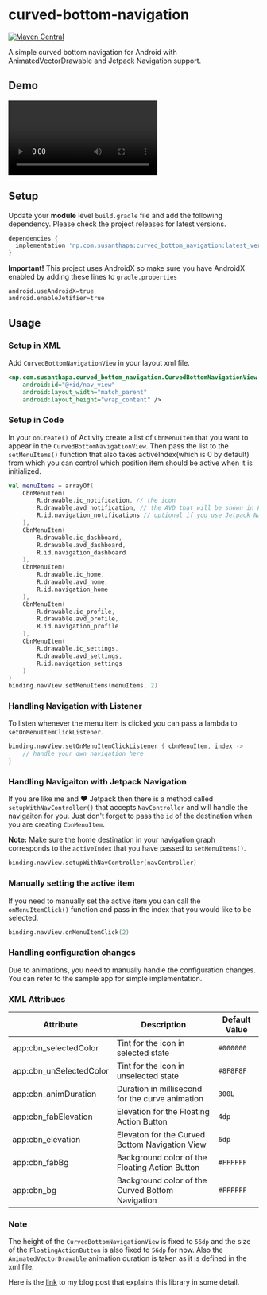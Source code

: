 # curved-bottom-navigation

[![Maven Central](https://maven-badges.herokuapp.com/maven-central/np.com.susanthapa/curved_bottom_navigation/badge.svg)](https://maven-badges.herokuapp.com/maven-central/np.com.susanthapa/curved_bottom_navigation)

A simple curved bottom navigation for Android with AnimatedVectorDrawable and Jetpack Navigation support.

## Demo
<video src="https://github.com/user-attachments/assets/197f486b-1e0a-4dfc-b459-d5471579254b"></video>

## Setup
Update your **module** level `build.gradle` file and add the following dependency. Please check the project releases for latest versions.
```groovy
dependencies {
  implementation 'np.com.susanthapa:curved_bottom_navigation:latest_version'
}
```

**Important!** This project uses AndroidX so make sure you have AndroidX enabled by adding these lines to `gradle.properties`
```properties
android.useAndroidX=true
android.enableJetifier=true
```

## Usage

### Setup in XML
Add `CurvedBottomNavigationView` in your layout xml file.
```xml
<np.com.susanthapa.curved_bottom_navigation.CurvedBottomNavigationView
    android:id="@+id/nav_view"
    android:layout_width="match_parent"
    android:layout_height="wrap_content" />
```

### Setup in Code
In your `onCreate()` of Activity create a list of `CbnMenuItem` that you want to appear in the `CurvedBottomNavigationView`. Then pass the list to the `setMenuItems()` function that also takes activeIndex(which is 0 by default) from which you can control which position item should be active when it is initialized.
```kotlin
val menuItems = arrayOf(
    CbnMenuItem(
        R.drawable.ic_notification, // the icon
        R.drawable.avd_notification, // the AVD that will be shown in FAB
        R.id.navigation_notifications // optional if you use Jetpack Navigation
    ),
    CbnMenuItem(
        R.drawable.ic_dashboard,
        R.drawable.avd_dashboard,
        R.id.navigation_dashboard
    ),
    CbnMenuItem(
        R.drawable.ic_home,
        R.drawable.avd_home,
        R.id.navigation_home
    ),
    CbnMenuItem(
        R.drawable.ic_profile,
        R.drawable.avd_profile,
        R.id.navigation_profile
    ),
    CbnMenuItem(
        R.drawable.ic_settings,
        R.drawable.avd_settings,
        R.id.navigation_settings
    )
)        
binding.navView.setMenuItems(menuItems, 2)
```

### Handling Navigation with Listener
To listen whenever the menu item is clicked you can pass a lambda to `setOnMenuItemClickListener`.
```kotlin
binding.navView.setOnMenuItemClickListener { cbnMenuItem, index -> 
    // handle your own navigation here
}
```

### Handling Navigaiton with Jetpack Navigation
If you are like me and :heart: Jetpack then there is a method called `setupWithNavController()` that accepts `NavController` and will handle the navigaiton for you. Just don't forget to pass the `id` of the destination when you are creating `CbnMenuItem`.

**Note:** Make sure the home destination in your navigation graph corresponds to the `activeIndex` that you have passed to `setMenuItems()`.
```kotlin
binding.navView.setupWithNavController(navController)
```

### Manually setting the active item
If you need to manually set the active item you can call the `onMenuItemClick()` function and pass in the index that you would like to be selected.
```kotlin
binding.navView.onMenuItemClick(2)
```

### Handling configuration changes
Due to animations, you need to manually handle the configuration changes. You can refer to the sample app for simple implementation.

### XML Attribues
Attribute | Description | Default Value
--------- | ----------- | -------------
app:cbn_selectedColor | Tint for the icon in selected state | `#000000`
app:cbn_unSelectedColor | Tint for the icon in unselected state | `#8F8F8F`
app:cbn_animDuration | Duration in millisecond for the curve animation | `300L`
app:cbn_fabElevation | Elevation for the Floating Action Button | `4dp`
app:cbn_elevation | Elevaton for the Curved Bottom Navigation View | `6dp`
app:cbn_fabBg | Background color of the Floating Action Button | `#FFFFFF`
app:cbn_bg | Background color of the Curved Bottom Navigation | `#FFFFFF`

### Note
The height of the `CurvedBottomNavigationView` is fixed to `56dp` and the size of the `FloatingActionButton` is also fixed to `56dp` for now.
Also the `AnimatedVectorDrawable` animation duration is taken as it is defined in the xml file.

Here is the [link](https://medium.com/@susuthapa19961227/curved-cut-out-bottom-navigation-with-animation-in-android-c630c867958c) to my blog post that explains this library in some detail. 
